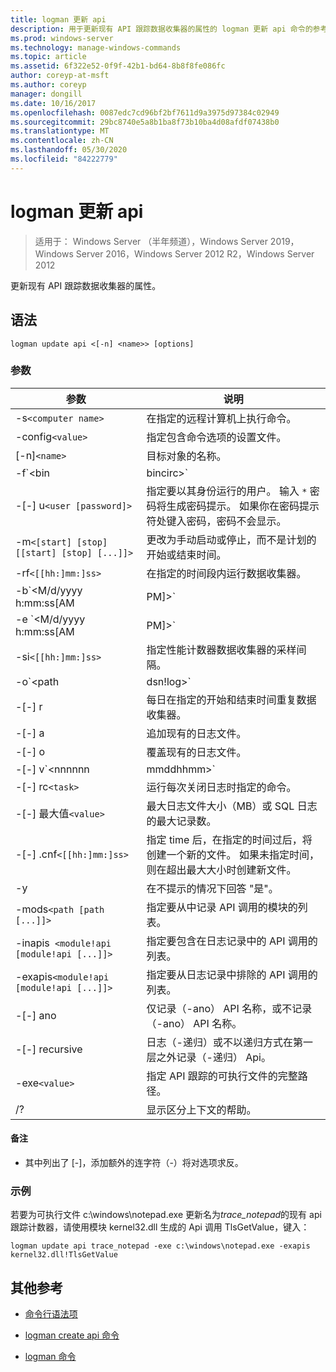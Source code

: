 ```yaml
---
title: logman 更新 api
description: 用于更新现有 API 跟踪数据收集器的属性的 logman 更新 api 命令的参考主题。
ms.prod: windows-server
ms.technology: manage-windows-commands
ms.topic: article
ms.assetid: 6f322e52-0f9f-42b1-bd64-8b8f8fe086fc
author: coreyp-at-msft
ms.author: coreyp
manager: dongill
ms.date: 10/16/2017
ms.openlocfilehash: 0087edc7cd96bf2bf7611d9a3975d97384c02949
ms.sourcegitcommit: 29bc8740e5a8b1ba8f73b10ba4d08afdf07438b0
ms.translationtype: MT
ms.contentlocale: zh-CN
ms.lasthandoff: 05/30/2020
ms.locfileid: "84222779"
---
```

# <a name="logman-update-api"></a>logman 更新 api

> 适用于： Windows Server （半年频道），Windows Server 2019，Windows Server 2016，Windows Server 2012 R2，Windows Server 2012

更新现有 API 跟踪数据收集器的属性。

## <a name="syntax"></a>语法

```
logman update api <[-n] <name>> [options]
```

### <a name="parameters"></a>参数

| 参数 | 说明 |
| --------- | ----------- |
| -s`<computer name>` | 在指定的远程计算机上执行命令。 |
| -config`<value>` | 指定包含命令选项的设置文件。 |
| [-n]`<name>` | 目标对象的名称。 |
| -f`<bin|bincirc>` | 指定数据收集器的日志格式。 |
| -[-] u`<user [password]>` | 指定要以其身份运行的用户。 输入 `*` 密码将生成密码提示。 如果你在密码提示符处键入密码，密码不会显示。 |
| -m`<[start] [stop] [[start] [stop] [...]]>` | 更改为手动启动或停止，而不是计划的开始或结束时间。 |
| -rf`<[[hh:]mm:]ss>` | 在指定的时间段内运行数据收集器。 |
| -b`<M/d/yyyy h:mm:ss[AM|PM]>` | 开始在指定时间收集数据。 |
| -e `<M/d/yyyy h:mm:ss[AM|PM]>` | 在指定的时间结束数据收集。 |
| -si`<[[hh:]mm:]ss>` | 指定性能计数器数据收集器的采样间隔。 |
| -o`<path|dsn!log>` | 指定 SQL 数据库中的输出日志文件或 DSN 和日志集名称。 |
| -[-] r | 每日在指定的开始和结束时间重复数据收集器。 |
| -[-] a | 追加现有的日志文件。 |
| -[-] o | 覆盖现有的日志文件。 |
| -[-] v`<nnnnnn|mmddhhmm>` | 将文件版本信息附加到日志文件名称的末尾。 |
| -[-] rc`<task>` | 运行每次关闭日志时指定的命令。 |
| -[-] 最大值`<value>` | 最大日志文件大小（MB）或 SQL 日志的最大记录数。 |
| -[-] .cnf`<[[hh:]mm:]ss>` | 指定 time 后，在指定的时间过后，将创建一个新的文件。 如果未指定时间，则在超出最大大小时创建新文件。 |
| -y | 在不提示的情况下回答 "是"。 |
| -mods`<path [path [...]]>` | 指定要从中记录 API 调用的模块的列表。 |
| -inapis` <module!api [module!api [...]]>` | 指定要包含在日志记录中的 API 调用的列表。 |
| -exapis`<module!api [module!api [...]]>` | 指定要从日志记录中排除的 API 调用的列表。 |
| -[-] ano | 仅记录（-ano） API 名称，或不记录（-ano） API 名称。 |
| -[-] recursive | 日志（-递归）或不以递归方式在第一层之外记录（-递归） Api。 |
| -exe`<value>` | 指定 API 跟踪的可执行文件的完整路径。 |
| /? | 显示区分上下文的帮助。 |

#### <a name="remarks"></a>备注

- 其中列出了 [-]，添加额外的连字符（-）将对选项求反。

### <a name="examples"></a>示例

若要为可执行文件 c:\windows\notepad.exe 更新名为*trace_notepad*的现有 api 跟踪计数器，请使用模块 kernel32.dll 生成的 Api 调用 TlsGetValue，键入：

```
logman update api trace_notepad -exe c:\windows\notepad.exe -exapis kernel32.dll!TlsGetValue
```

## <a name="additional-references"></a>其他参考

- [命令行语法项](command-line-syntax-key.md)

- [logman create api 命令](logman-create-api.md)

- [logman 命令](logman.md)
